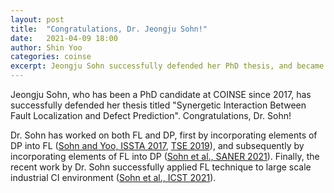 ```yaml
---
layout: post
title:  "Congratulations, Dr. Jeongju Sohn!"
date:   2021-04-09 18:00
author: Shin Yoo
categories: coinse
excerpt: Jeongju Sohn successfully defended her PhD thesis, and became the first PhD from COINSE group.
---
```


Jeongju Sohn, who has been a PhD candidate at COINSE since 2017, has successfully defended her thesis titled "Synergetic Interaction Between Fault Localization and Defect Prediction". Congratulations, Dr. Sohn!

Dr. Sohn has worked on both FL and DP, first by incorporating elements of DP into FL ([Sohn and Yoo, ISSTA 2017](https://coinse.kaist.ac.kr/publications/pdfs/Sohn2017xq.pdf), [TSE 2019](https://coinse.kaist.ac.kr/publications/pdfs/Sohn2019jk.pdf)), and subsequently by incorporating elements of FL into DP ([Sohn et al., SANER 2021](https://coinse.kaist.ac.kr/publications/pdfs/Sohn2021eb.pdf)). Finally, the recent work by Dr. Sohn successfully applied FL technique to large scale industrial CI environment ([Sohn et al., ICST 2021](https://coinse.kaist.ac.kr/publications/pdfs/Sohn2021ea.pdf)).